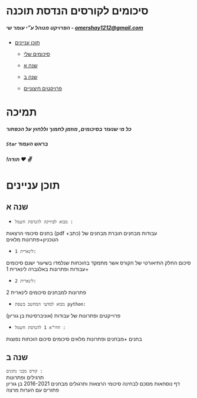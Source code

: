 
# סיכומים לקורסים הנדסת תוכנה
##### הפרויקט מנוהל ע״י עומר שי  -  omershay1212@gmail.com

- [תוכן עניינים](#------------)
  * [סיכומים שלי](#---------------)
  * [שנה א](#-----)
  * [שנה ב](#-----)
 
  * [פרויקטים חיצוניים](#-----------------)

# תמיכה
##### כל מי שנעזר בסיכומים, מוזמן לתמוך וללחוץ על הכפתור
##### `Star` בראש העמוד
##### !תודה :heart: :v:


# תוכן עניינים

## שנה א

- `מבוא לפיזיקה להנדסת חשמל :` <br>

 בחנים 
 סיכומי הרצאות (pdf +כתב)
 עבודות 
 מבחנים 
 חוברת מבחנים של הטכניון+פתרונות מלאים 
  
- `לינארית 1:` <br>

סיכום החלק התיאורטי של הקורס אשר מתמקד בהוכחות שנלמדו בשיעור
ישנם סיכומים +עבודות ופתרונות באלגברה לינארית 1

- `לינארית 2:` <br>
 
פתרונות למבחנים
סיכומים לינארית 2 

- `מבוא למדעי המחשב בשפת python:` <br>

פרוייקטים ופתרונות של עבודות (אוניברסיטת בן גוריון)


- `חדו"א 1 להנדסת חשמל :` <br>

בחנים +מבחנים ופתרונות מלאים 
סיכומים 
סיכום הוכחות נפוצות 




## שנה ב
 `קורס מבני נתונים :` <br>
 תרגילים ופתרונות   
דף נוסחאות מסכם לבחינה
סיכומי הרצאות ותרגולים
מבחנים 2016-2021 בן גוריון פתורים עם הערות מרצה


